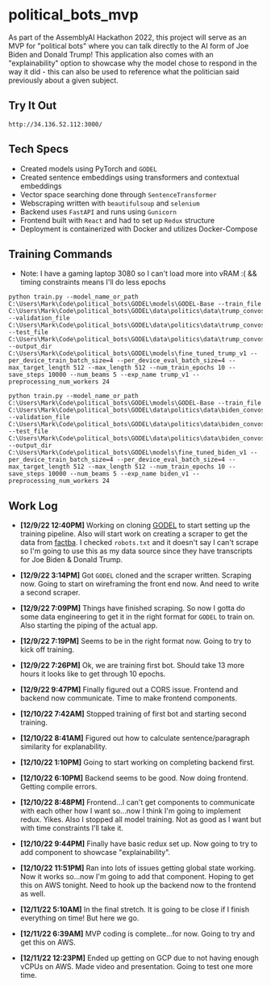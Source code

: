 # political_bots_mvp
As part of the AssemblyAI Hackathon 2022, this project will serve as an MVP for "political bots" where you can talk directly to the AI form of Joe Biden and Donald Trump! This application also comes with an "explainability" option to showcase why the model chose to respond in the way it did - this can also be used to reference what the politician said previously about a given subject.

## Try It Out
`http://34.136.52.112:3000/`

## Tech Specs
* Created models using PyTorch and `GODEL`
* Created sentence embeddings using transformers and contextual embeddings
* Vector space searching done through `SentenceTransformer`
* Webscraping written with `beautifulsoup` and `selenium`
* Backend uses `FastAPI` and runs using `Gunicorn`
* Frontend built with `React` and had to set up `Redux` structure
* Deployment is containerized with Docker and utilizes Docker-Compose

## Training Commands

* Note: I have a gaming laptop 3080 so I can't load more into vRAM :( && timing constraints means I'll do less epochs
```
python train.py --model_name_or_path C:\Users\Mark\Code\political_bots\GODEL\models\GODEL-Base --train_file C:\Users\Mark\Code\political_bots\GODEL\data\politics\data\trump_convos_train.json --validation_file C:\Users\Mark\Code\political_bots\GODEL\data\politics\data\trump_convos_val.json --test_file C:\Users\Mark\Code\political_bots\GODEL\data\politics\data\trump_convos_test.json --output_dir C:\Users\Mark\Code\political_bots\GODEL\models\fine_tuned_trump_v1 --per_device_train_batch_size=4 --per_device_eval_batch_size=4 --max_target_length 512 --max_length 512 --num_train_epochs 10 --save_steps 10000 --num_beams 5 --exp_name trump_v1 --preprocessing_num_workers 24
```
```
python train.py --model_name_or_path C:\Users\Mark\Code\political_bots\GODEL\models\GODEL-Base --train_file C:\Users\Mark\Code\political_bots\GODEL\data\politics\data\biden_convos_train.json --validation_file C:\Users\Mark\Code\political_bots\GODEL\data\politics\data\biden_convos_val.json --test_file C:\Users\Mark\Code\political_bots\GODEL\data\politics\data\biden_convos_test.json --output_dir C:\Users\Mark\Code\political_bots\GODEL\models\fine_tuned_biden_v1 --per_device_train_batch_size=4 --per_device_eval_batch_size=4 --max_target_length 512 --max_length 512 --num_train_epochs 10 --save_steps 10000 --num_beams 5 --exp_name biden_v1 --preprocessing_num_workers 24
```

## Work Log
* **[12/9/22 12:40PM]** Working on cloning [GODEL](https://github.com/microsoft/GODEL) to start setting up the training pipeline. Also will start work on creating a scraper to get the data from [factba](https://factba.se/). I checked `robots.txt` and it doesn't say I can't scrape so I'm going to use this as my data source since they have transcripts for Joe Biden & Donald Trump.

* **[12/9/22 3:14PM]** Got `GODEL` cloned and the scraper written. Scraping now. Going to start on wireframing the front end now. And need to write a second scraper.

* **[12/9/22 7:09PM]** Things have finished scraping. So now I gotta do some data engineering to get it in the right format for `GODEL` to train on. Also starting the piping of the actual app.

* **[12/9/22 7:19PM]** Seems to be in the right format now. Going to try to kick off training.

* **[12/9/22 7:26PM]** Ok, we are training first bot. Should take 13 more hours it looks like to get through 10 epochs. 

* **[12/9/22 9:47PM]** Finally figured out a CORS issue. Frontend and backend now communicate. Time to make frontend components.

* **[12/10/22 7:42AM]** Stopped training of first bot and starting second training.

* **[12/10/22 8:41AM]** Figured out how to calculate sentence/paragraph similarity for explanability.

* **[12/10/22 1:10PM]** Going to start working on completing backend first.

* **[12/10/22 6:10PM]** Backend seems to be good. Now doing frontend. Getting compile errors.

* **[12/10/22 8:48PM]** Frontend...I can't get components to communicate with each other how I want so...now I think I'm going to implement redux. Yikes. Also I stopped all model training. Not as good as I want but with time constraints I'll take it.

* **[12/10/22 9:44PM]** Finally have basic redux set up. Now going to try to add component to showcase "explainability".

* **[12/10/22 11:51PM]** Ran into lots of issues getting global state working. Now it works so...now I'm going to add that component. Hoping to get this on AWS tonight. Need to hook up the backend now to the frontend as well.

* **[12/11/22 5:10AM]** In the final stretch. It is going to be close if I finish everything on time! But here we go.

* **[12/11/22 6:39AM]** MVP coding is complete...for now. Going to try and get this on AWS.

* **[12/11/22 12:23PM]** Ended up getting on GCP due to not having enough vCPUs on AWS. Made video and presentation. Going to test one more time.